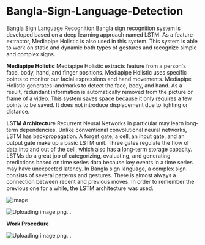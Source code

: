 # Bangla-Sign-Language-Detection 
Bangla Sign Language Recognition
Bangla sign recognition system is developed based on a deep learning approach named LSTM. As a feature extractor, Mediapipe Holistic is also used in this system. This system is able to work on static and dynamic both types of gestures and recognize simple and complex signs.

**Mediapipe Holistic**
Mediapipe Holistic extracts feature from a person's face, body, hand, and finger positions. Mediapipe Holistic uses specific points to monitor our facial expressions and hand movements. Mediapipe Holistic generates landmarks to detect the face, body, and hand. As a result, redundant information is automatically removed from the picture or frame of a video. This system saves space because it only requires a few points to be saved. It does not introduce displacement due to lighting or distance.

 

 

**LSTM Architecture**
Recurrent Neural Networks in particular may learn long-term dependencies. Unlike conventional convolutional neural networks, LSTM has backpropagation. A forget gate, a cell, an input gate, and an output gate make up a basic LSTM unit. Three gates regulate the flow of data into and out of the cell, which also has a long-term storage capacity. LSTMs do a great job of categorizing, evaluating, and generating predictions based on time series data because key events in a time series may have unexpected latency. In Bangla sign language, a complex sign consists of several patterns and gestures. There is almost always a connection between recent and previous moves. In order to remember the previous one for a while, the LSTM architecture was used.


![image](https://github.com/user-attachments/assets/c3a30a65-17f0-4500-b317-33b14df10cb0)

 



![Uploading image.png…]()


**Work Procedure**



![Uploading image.png…]()

